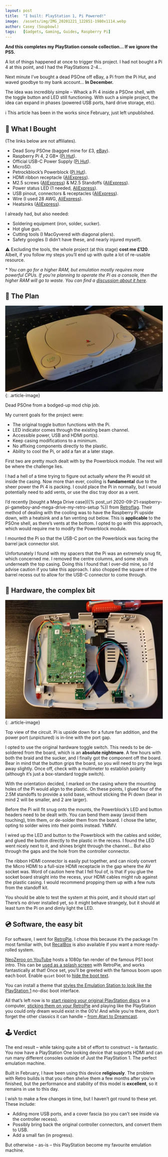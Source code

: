 ```yaml
---
layout: post
title:  "I built: PlayStation 1, Pi Powered!"
image:  /assets/img/IMG_20201221_122851-1980x1114.webp
author: Casey (Soupbowl)
tags:   [Gadgets, Gaming, Guides, Raspberry Pi]
---
```


**And this completes my PlayStation console collection… If we ignore the PS5.**

A lot of things happened at once to trigger this project. I had not bought a Pi 4 at this point, and I had the PlayStations 2-4…

Next minute I’ve bought a dead PSOne off eBay, a Pi from the Pi Hut, and waved goodbye to my bank account… **In December.**

The idea was incredibly simple – Whack a Pi 4 inside a PSOne shell, with the toggle button and LED still functioning. With such a simple project, the idea can expand in phases (powered USB ports, hard drive storage, etc).

:information_source: This article has been in the works since February, just left unpublished.

## :shopping_cart: What I Bought

(The links below are not affiliates).

*   Dead Sony PSOne (bagged mine for £3, [eBay](https://www.ebay.co.uk/sch/i.html?_from=R40&_nkw=psone&_sacat=0&rt=nc&LH_ItemCondition=7000)).
*   Raspberry Pi 4, 2 GB\* ([Pi Hut](https://thepihut.com/products/raspberry-pi-4-model-b)).
*   Official USB-C Power Supply ([Pi Hut](https://thepihut.com/products/raspberry-pi-psu-uk)).
*   MicroSD.
*   Petrockblock’s Powerblock ([Pi Hut](https://thepihut.com/products/powerblock-raspberry-pi-power-switch)).
*   HDMI ribbon receptacle ([AliExpress](https://aliexpress.ru/item/32833580742.html)).
*   M2.5 screws ([AliExpress](https://aliexpress.ru/item/4000056753202.html)) & M2.5 Standoffs ([AliExpress](https://aliexpress.ru/item/32862529967.html)).
*   Power status LED (1 needed, [AliExpress](https://aliexpress.ru/item/32848810276.html)).
*   USB pinout, connectors & receptacles ([AliExpress](https://aliexpress.ru/item/4000385426649.html)).
*   Wire (I used 28 AWG, [AliExpress](https://aliexpress.ru/item/4001048052736.html)).
*   Heatsinks ([AliExpress](https://aliexpress.ru/item/33021531558.html)).

I already had, but also needed:

*   Soldering equipment (iron, solder, sucker).
*   Hot glue gun.
*   Cutting tools (I MacGyvered with diagonal pliers).
*   Safety googles (I didn’t have these, and nearly injured myself).

:warning: Excluding the tools, the whole project (at this stage) **cost me £120**. Albeit, if you follow my steps you’ll end up with quite a lot of re-usable resource.

_\* You can go for a higher RAM, but emulation mostly requires more powerful CPUs. If you’re planning to operate the Pi as a console, then the higher RAM will go to waste. You can find a [discussion about it here](https://retropie.org.uk/forum/topic/24302/raspberry-pi-4-does-ram-matter)._

## :book: The Plan

![Purchased PS One console before modifications.](/assets/img/IMG-20201125-WA0002-1024x557.webp)
{: .article-image}

Dead PSOne from a bodged-up mod chip job.

My current goals for the project were:

*   The original toggle button functions with the Pi.
*   LED indicator comes through the existing beam channel.
*   Accessible power, USB and HDMI port(s).
*   Keep casing modifications to a minimum.
*   No affixing components directly to the plastic.
*   Ability to cool the Pi, or add a fan at a later stage.

First two are pretty much dealt with by the Powerblock module. The rest will be where the challenge lies.

I had a hell of a time trying to figure out actually _where_ the Pi would sit inside the casing. Now more than ever, cooling is **fundamental** due to the sheer power the Pi 4 is packing. I could place the Pi in normally, but I would potentially need to add vents, or use the disc tray door as a vent.

I’d recently [bought a Mega Drive case]({% post_url 2020-09-21-raspberry-pi-gameboy-and-mega-drive-my-retro-setup %}) from [Retroflag](http://retroflag.com/MEGAPi-CASE-M.html). Their method of dealing with the cooling was to have the Raspberry Pi upside down, with a heatsink and a fan venting out below. This is **applicable** to the PSOne shell, as there’s vents at the bottom. I opted to go with this approach, which would require me to modify the Powerblock module.

I mounted the Pi so that the USB-C port on the Powerblock was facing the barrel jack connector slot.

Unfortunately I found with my spacers that the Pi was an extremely snug fit, which concerned me. I removed the centre columns, and some struts underneath the top casing. Doing this I found that I over-did mine, so I’d advise caution if you take this approach. I also chopped the square of the barrel recess out to allow for the USB-C connector to come through.

## :construction: Hardware, the complex bit

![Eagle view of the modified PS One with the circuits exposed.](/assets/img/IMG_20201221_122256-1024x768.webp)
{: .article-image}

Top view of the circuit. Pi is upside down for a future fan addition, and the power port (unpictured) is in-line with the port gap.

I opted to use the original hardware toggle switch. This needs to be de-soldered from the board, which is an **absolute nightmare**. A few hours with both the braid and the sucker, and I finally got the component off the board. Bear in mind that the button grips the board, so you will need to pry the legs away slightly. Once off, check with a multimeter to establish polarity (although it’s just a box-standard toggle switch).

With the orientation decided, I marked on the casing where the mounting holes of the Pi would align to the plastic. On these points, I glued four of the 2.5M standoffs to provide a solid base, without sticking the Pi down (bear in mind 2 will be smaller, and 2 are larger).

Before the Pi will fit snug onto the mounts, the Powerblock’s LED and button headers need to be dealt with. You can bend them away (avoid them touching), trim them, or de-solder them from the board. I chose the latter, opting to solder wires into their points instead. YMMV.

I wired up the LED and button to the Powerblock with the cables and solder, and glued the button directly to the plastic in the recess. I found the LED went nicely next to it, and shines bright through the channel… But also through the gaps and the hole from the controller connector.

The ribbon HDMI connector is easily put together, and can nicely convert the Micro HDMI to a full-size HDMI receptacle in the gap where the AV socket was. Word of caution here that I fell foul of, is that if you glue the socket board straight into the recess, your HDMI cables might rub against the plastic casing. I would recommend propping them up with a few nuts from the standoff kit.

You should be able to test the system at this point, and it should start up! There’s no driver installed yet, so it might behave strangely, but it should at least turn the Pi on and dimly light the LED.

## :cd: Software, the easy bit

For software, I went for [RetroPie](https://retropie.org.uk/download/). I chose this because it’s the package I’m most familiar with, but [RecalBox](https://www.recalbox.com/) is also available if you want a more ready-rolled system.

[NeoZeroo on YouTube](https://youtu.be/oAhvQoLpvsM) hosts a 1080p fan render of the famous PS1 boot intro. This can be [used as a splash screen](https://retropie.org.uk/docs/Splashscreen/) with RetroPie, and works fantastically at that! Once set, you’ll be greeted with the famous boom upon each boot. Enable `quiet` boot to [hide the boot text](https://retropie.org.uk/docs/FAQ/#how-do-i-hide-the-boot-text).

You can install a theme that [styles the Emulation Station to look like the PlayStation 1](https://retropie.org.uk/docs/Themes/#theme-gallery) no-disc boot interface.

All that’s left now is to [start ripping your original PlayStation discs](https://www.reddit.com/r/PlaystationClassic/comments/alla7z/how_to_get_started_ripping_my_psone_games/) on a computer, [sticking them on your RetroPie](https://retropie.org.uk/docs/Transferring-Roms/) and playing like the PlayStation you could only dream would exist in the 00’s! And while you’re there, don’t forget the other classics it can handle – [from Atari to Dreamcast](https://retropie.org.uk/docs/Supported-Systems/).

## :joystick: Verdict

The end result – while taking quite a bit of effort to construct – is fantastic. You now have a PlayStation One looking device that supports HDMI and can run many different consoles outside of Just the PlayStation 1. The perfect emulation machine.

Built in February, I have been using this device **religiously**. The problem with Retro builds is that you often shelve them a few months after you’ve finished, but the performance and stability of this model is **excellent**, so it remains in use to this day.

I wish to make a few changes in time, but I haven’t got round to these yet. These include:

*   Adding more USB ports, and a cover fascia (so you can’t see inside via the controller recess).
*   Possibly bring back the original controller connectors, and convert them to USB.
*   Add a small fan (in progress).

But otherwise – as-is – this PlayStation become my favourite emulation machine.
